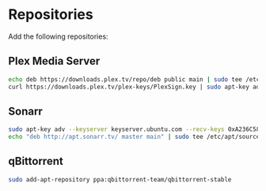 # Repositories

Add the following repositories:

## Plex Media Server

```bash
echo deb https://downloads.plex.tv/repo/deb public main | sudo tee /etc/apt/sources.list.d/plexmediaserver.list
curl https://downloads.plex.tv/plex-keys/PlexSign.key | sudo apt-key add -
```

## Sonarr

```bash
sudo apt-key adv --keyserver keyserver.ubuntu.com --recv-keys 0xA236C58F409091A18ACA53CBEBFF6B99D9B78493
echo "deb http://apt.sonarr.tv/ master main" | sudo tee /etc/apt/sources.list.d/sonarr.list
```

## qBittorrent

```bash
sudo add-apt-repository ppa:qbittorrent-team/qbittorrent-stable
```